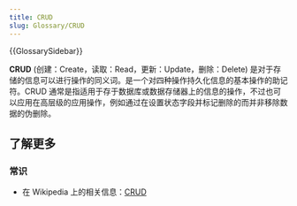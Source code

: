 ```yaml
---
title: CRUD
slug: Glossary/CRUD
---
```


{{GlossarySidebar}}

**CRUD** (创建：Create，读取：Read，更新：Update，删除：Delete) 是对于存储的信息可以进行操作的同义词。是一个对四种操作持久化信息的基本操作的助记符。CRUD 通常是指适用于存于数据库或数据存储器上的信息的操作，不过也可以应用在高层级的应用操作，例如通过在设置状态字段并标记删除的而并非移除数据的伪删除。

## 了解更多

### 常识

- 在 Wikipedia 上的相关信息：[CRUD](https://zh.wikipedia.org/wiki/CRUD)
